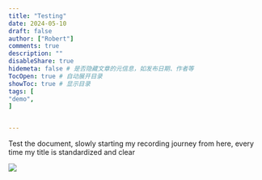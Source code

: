 ```yaml
---
title: "Testing"
date: 2024-05-10
draft: false
author: ["Robert"]
comments: true
description: ""
disableShare: true 
hidemeta: false # 是否隐藏文章的元信息，如发布日期、作者等
TocOpen: true # 自动展开目录
showToc: true # 显示目录
tags: [
"demo",
]


---
```




Test the document, slowly starting my recording journey from here, every time my title is standardized and clear

![](/img/background.jpg)



